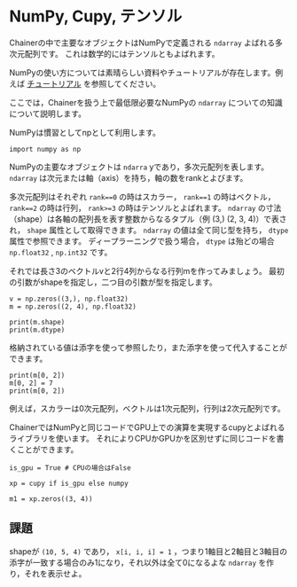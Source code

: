 # NumPy, Cupy, テンソル

Chainerの中で主要なオブジェクトはNumPyで定義される `ndarray` よばれる多次元配列です。
これは数学的にはテンソルともよばれます。

NumPyの使い方については素晴らしい資料やチュートリアルが存在します。例えば
[チュートリアル](http://naoyat.hatenablog.jp/entry/2011/12/29/021414)
を参照してください。

ここでは，Chainerを扱う上で最低限必要なNumPyの `ndarray` についての知識について説明します。

NumPyは慣習としてnpとして利用します。

```
import numpy as np
```

NumPyの主要なオブジェクトは `ndarra` yであり，多次元配列を表します。
`ndarray` は次元または軸（axis）を持ち，軸の数をrankとよびます。

多次元配列はそれぞれ `rank==0` の時はスカラー， `rank==1` の時はベクトル， `rank==2` の時は行列， `rank>=3` の時はテンソルとよばれます。
`ndarray` の寸法（shape）は各軸の配列長を表す整数からなるタプル（例 (3,) (2, 3, 4)）で表され， `shape` 属性として取得できます。
`ndarray` の値は全て同じ型を持ち， `dtype` 属性で参照できます。
ディープラーニングで扱う場合， `dtype` は殆どの場合 `np.float32` , `np.int32` です。

それでは長さ3のベクトルvと2行4列からなる行列mを作ってみましょう。
最初の引数がshapeを指定し，二つ目の引数が型を指定します。

```
v = np.zeros((3,), np.float32)
m = np.zeros((2, 4), np.float32)

print(m.shape)
print(m.dtype)
```

格納されている値は添字を使って参照したり，また添字を使って代入することができます。

```
print(m[0, 2])
m[0, 2] = 7
print(m[0, 2])
```

例えば，スカラーは0次元配列，ベクトルは1次元配列，行列は2次元配列です。

ChainerではNumPyと同じコードでGPU上での演算を実現するcupyとよばれるライブラリを使います。
それによりCPUかGPUかを区別せずに同じコードを書くことができます。

```
is_gpu = True # CPUの場合はFalse

xp = cupy if is_gpu else numpy

m1 = xp.zeros((3, 4))
```

## 課題

shapeが `(10, 5, 4)` であり， `x[i, i, i] = 1` ，つまり1軸目と2軸目と3軸目の添字が一致する場合のみ1になり，それ以外は全て0になるよな `ndarray` を作り，それを表示せよ。
